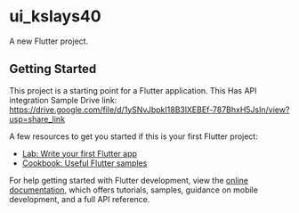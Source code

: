 # ui_kslays40

A new Flutter project.

## Getting Started

This project is a starting point for a Flutter application.
This Has API integration
Sample Drive link:
https://drive.google.com/file/d/1ySNvJbpkI18B3lXEBEf-787BhxH5JsIn/view?usp=share_link

A few resources to get you started if this is your first Flutter project:

- [Lab: Write your first Flutter app](https://docs.flutter.dev/get-started/codelab)
- [Cookbook: Useful Flutter samples](https://docs.flutter.dev/cookbook)

For help getting started with Flutter development, view the
[online documentation](https://docs.flutter.dev/), which offers tutorials,
samples, guidance on mobile development, and a full API reference.
